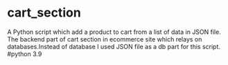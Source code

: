 # cart_section
A Python script which add a product to cart from a list of data in JSON file.
The backend part of cart section in ecommerce site which relays on databases.Instead of database I used JSON file as a db part for this script.
#python 3.9
